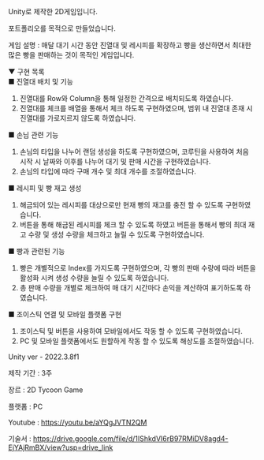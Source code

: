 Unity로 제작한 2D게임입니다.

포트폴리오를 목적으로 만들었습니다.

게임 설명 : 매달 대기 시간 동안 진열대 및 레시피를 확장하고 빵을 생산하면서 최대한 많은 빵을 판매하는 것이 목적인 게임입니다.

▼ 구현 목록 <br/>
■ 진열대 배치 및 기능
1. 진열대를 Row와 Column을 통해 일정한 간격으로 배치되도록 하였습니다.
2. 진열대를 체크를 배열을 통해서 체크 하도록 구현하였으며, 범위 내 진열대 존재 시 진열대를 가로지르지 않도록 하였습니다.

■ 손님 관련 기능
1. 손님의 타입을 나누어 랜덤 생성을 하도록 구현하였으며, 코루틴을 사용하여  처음 시작 시 날짜와 이후를 나누어 대기 및 판매 시간을 구현하였습니다.
2. 손님의 타입에 따라 구매 개수 및 최대 개수를 조절하였습니다.

 ■ 레시피 및 빵 재고 생성
1. 해금되어 있는 레시피를 대상으로만 현재 빵의 재고를 충전 할 수 있도록 구현하였습니다.
2. 버튼을 통해 해금된 레시피를 체크 할 수 있도록 하였고 버튼을 통해서 빵의 최대 재고 수량 및 생성 수량을 체크하고 늘릴 수 있도록 구현하였습니다.

■ 빵과 관련된 기능
1. 빵은 개별적으로 Index를 가지도록 구현하였으며, 각 빵의 판매 수량에 따라 버튼을 활성화 시켜 생성 수량을 늘릴 수 있도록 하였습니다.
2. 총  판매 수량을 개별로 체크하여 매 대기 시간마다 손익을 계산하여 표기하도록 하였습니다.


■ 조이스틱 연결 및 모바일 플랫폼 구현
1. 조이스틱 및 버튼을 사용하여 모바일에서도 작동 할 수 있도록 구현하였습니다.
2. PC 및 모바일 플랫폼에서도 원할하게 작동 할 수 있도록 해상도를 조절하였습니다.


Unity ver - 2022.3.8f1

제작 기간 : 3주

장르 : 2D Tycoon Game

플랫폼 : PC

Youtube : https://youtu.be/aYQgJVTN2QM

기술서 : https://drive.google.com/file/d/1IShkdVI6rB97RMiDV8agd4-EjYAjRmBX/view?usp=drive_link
